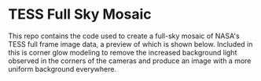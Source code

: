 # TESS Full Sky Mosaic
This repo contains the code used to create a full-sky mosaic of NASA's TESS 
full frame image data, a preview of which is shown below. Included in this is 
corner glow modeling to remove the increased background light observed in the
corners of the cameras and produce  an image with a more uniform background 
everywhere.

